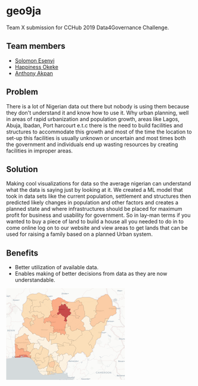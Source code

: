 # geo9ja

Team X submission for CCHub 2019 Data4Governance Challenge.

## Team members
* [Solomon Esenyi](https://github.com/lordghostx)
* [Happiness Okeke](https://github.com/happiexplores)
* [Anthony Akpan](https://github.com/kromate)

## Problem
There is a lot of Nigerian data out there but nobody is using them because they don't understand it and know how to use it.
Why urban planning, well in areas of rapid urbanization and population growth, areas like Lagos, Abuja, Ibadan, Port harcourt e.t.c there is the need to build facilities and structures to accommodate this growth and most of the time the location to set-up this facilities is usually unknown or uncertain and most times both the government and individuals end up wasting resources by creating facilities in improper areas.

## Solution
Making cool visualizations for data so the average nigerian can understand what the data is saying just by looking at it.
We created a ML model that took in data sets like the current population, settlement and structures then predicted likely changes in population and other factors and creates a planned state and where infrastructures should be placed for maximum profit for business and usability for government. So in lay-man terms if you wanted to buy a piece of land to build a house all you needed to do in to come online log on to our website and view areas to get lands that can be used for raising a family based on a planned Urban system.

## Benefits
* Better utilization of available data.
* Enables making of better decisions from data as they are now understandable.

![nigeria map](img/map.png)
